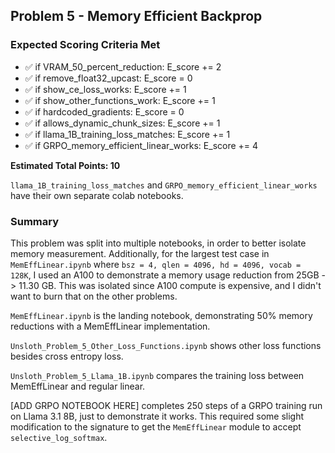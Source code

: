 ## Problem 5 - Memory Efficient Backprop

### Expected Scoring Criteria Met

- ✅ if VRAM_50_percent_reduction: E_score += 2
- ✅ if remove_float32_upcast: E_score = 0
- ✅ if show_ce_loss_works: E_score += 1
- ✅ if show_other_functions_work: E_score += 1
- ✅ if hardcoded_gradients: E_score = 0
- ✅ if allows_dynamic_chunk_sizes: E_score += 1
- ✅ if llama_1B_training_loss_matches: E_score += 1
- ✅ if GRPO_memory_efficient_linear_works: E_score += 4

**Estimated Total Points: 10**

`llama_1B_training_loss_matches` and `GRPO_memory_efficient_linear_works` have their own separate colab notebooks.

### Summary

This problem was split into multiple notebooks, in order to better isolate memory measurement. Additionally, for the largest test case in `MemEffLinear.ipynb` where `bsz = 4, qlen = 4096, hd = 4096, vocab = 128K`, I used an A100 to demonstrate a memory usage reduction from 25GB -> 11.30 GB. This was isolated since A100 compute is expensive, and I didn't want to burn that on the other problems.

`MemEffLinear.ipynb` is the landing notebook, demonstrating 50% memory reductions with a MemEffLinear implementation.

`Unsloth_Problem_5_Other_Loss_Functions.ipynb` shows other loss functions besides cross entropy loss.

`Unsloth_Problem_5_Llama_1B.ipynb` compares the training loss between MemEffLinear and regular linear.

[ADD GRPO NOTEBOOK HERE] completes 250 steps of a GRPO training run on Llama 3.1 8B, just to demonstrate it works. This required some slight modification to the signature to get the `MemEffLinear` module to accept `selective_log_softmax`.